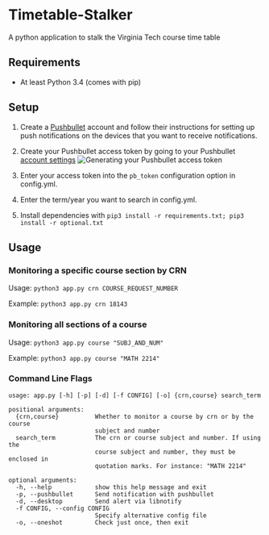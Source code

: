 # Timetable-Stalker
A python application to stalk the Virginia Tech course time table

## Requirements
- At least Python 3.4 (comes with pip)

## Setup

1. Create a [Pushbullet](https://www.pushbullet.com/) account and follow their instructions for setting up push notifications on the devices that you want to receive notifications.

2. Create your Pushbullet access token by going to your Pushbullet [account settings](https://www.pushbullet.com/#settings/account)
![Generating your Pushbullet access token](http://i.imgur.com/veHK8UI.png "Generating your Pushbullet access token")

3. Enter your access token into the `pb_token` configuration option in config.yml.

4. Enter the term/year you want to search in config.yml.

5. Install dependencies with `pip3 install -r requirements.txt; pip3 install -r optional.txt`

## Usage

### Monitoring a specific course section by CRN

Usage: `python3 app.py crn COURSE_REQUEST_NUMBER`

Example: `python3 app.py crn 18143`

### Monitoring all sections of a course

Usage: `python3 app.py course "SUBJ_AND_NUM"`

Example: `python3 app.py course "MATH 2214"`

### Command Line Flags

    usage: app.py [-h] [-p] [-d] [-f CONFIG] [-o] {crn,course} search_term
    
    positional arguments:
      {crn,course}          Whether to monitor a course by crn or by the course
                            subject and number
      search_term           The crn or course subject and number. If using the
                            course subject and number, they must be enclosed in
                            quotation marks. For instance: "MATH 2214"
    
    optional arguments:
      -h, --help            show this help message and exit
      -p, --pushbullet      Send notification with pushbullet
      -d, --desktop         Send alert via libnotify
      -f CONFIG, --config CONFIG
                            Specify alternative config file
      -o, --oneshot         Check just once, then exit
    
